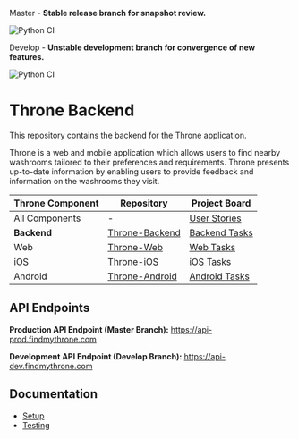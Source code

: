 Master - **Stable release branch for snapshot review.**

![Python CI](https://github.com/DiljotSG/Throne-Backend/workflows/Python%20application/badge.svg?branch=master)

Develop - **Unstable development branch for convergence of new features.**

![Python CI](https://github.com/DiljotSG/Throne-Backend/workflows/Python%20application/badge.svg?branch=develop)

# Throne Backend

This repository contains the backend for the Throne application.

Throne is a web and mobile application which allows users to find nearby washrooms tailored to their preferences and requirements. Throne presents up-to-date information by enabling users to provide feedback and information on the washrooms they visit.

Throne Component | Repository | Project Board
------------ | ------------- | ------------
All Components | - | [User Stories](https://github.com/DiljotSG/Throne-Backend/projects/1)
**Backend** | [Throne-Backend](https://github.com/DiljotSG/Throne-Backend) | [Backend Tasks](https://github.com/DiljotSG/Throne-Backend/projects/2)
Web | [Throne-Web](https://github.com/DiljotSG/Throne-Web) | [Web Tasks](https://github.com/DiljotSG/Throne-Web/projects/1)
iOS | [Throne-iOS](https://github.com/NickJosephson/Throne-iOS) | [iOS Tasks](https://github.com/NickJosephson/Throne-iOS/projects/1)
Android | [Throne-Android](https://github.com/NickJosephson/Throne-Android) | [Android Tasks](https://github.com/NickJosephson/Throne-Android/projects/1)

## API Endpoints

**Production API Endpoint (Master Branch):** <https://api-prod.findmythrone.com>

**Development API Endpoint (Develop Branch):** <https://api-dev.findmythrone.com>

## Documentation

* [Setup](SETUP.md)
* [Testing](TESTING.md)
